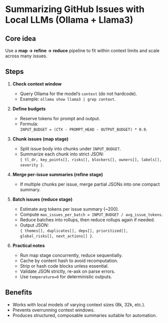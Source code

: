 # Summarizing GitHub Issues with Local LLMs (Ollama + Llama3)

## Core idea
Use a **map → refine → reduce** pipeline to fit within context limits and scale across many issues.

## Steps

1. **Check context window**
   - Query Ollama for the model’s `context` (do not hardcode).
   - Example: `ollama show llama3 | grep context`.

2. **Define budgets**
   - Reserve tokens for prompt and output.
   - Formula:  
     `INPUT_BUDGET = (CTX - PROMPT_HEAD - OUTPUT_BUDGET) * 0.9`.

3. **Chunk issues (map stage)**
   - Split issue body into chunks under `INPUT_BUDGET`.
   - Summarize each chunk into strict JSON:  
     `{ tl_dr, key_points[], risks[], blockers[], owners[], labels[], severity }`.

4. **Merge per-issue summaries (refine stage)**
   - If multiple chunks per issue, merge partial JSONs into one compact summary.

5. **Batch issues (reduce stage)**
   - Estimate avg tokens per issue summary (~200).
   - Compute `max_issues_per_batch = INPUT_BUDGET / avg_issue_tokens`.
   - Reduce batches into rollups, then reduce rollups again if needed.
   - Output JSON:  
     `{ themes[], duplicates[], deps[], prioritized[], global_risks[], next_actions[] }`.

6. **Practical notes**
   - Run map stage concurrently, reduce sequentially.
   - Cache by content hash to avoid recomputation.
   - Strip or hash code blocks unless essential.
   - Validate JSON strictly, re-ask on parse errors.
   - Use `temperature=0` for deterministic outputs.

## Benefits
- Works with local models of varying context sizes (8k, 32k, etc.).
- Prevents overrunning context windows.
- Produces structured, composable summaries suitable for automation.